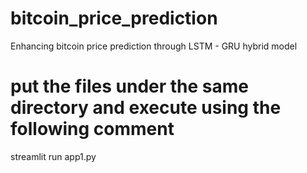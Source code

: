 # bitcoin_price_prediction
Enhancing bitcoin price prediction through LSTM - GRU hybrid model

# put the files under the same directory and execute using the following comment
streamlit run app1.py
